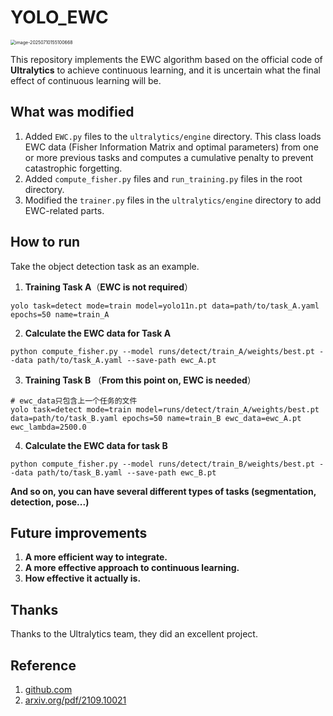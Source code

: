 # YOLO_EWC

<img src="C:/Users/Administrator/AppData/Roaming/Typora/typora-user-images/image-20250710155100668.png" alt="image-20250710155100668" style="zoom:50%;" />

This repository implements the EWC algorithm based on the official code of **Ultralytics** to achieve continuous learning, and it is uncertain what the final effect of continuous learning will be.

## **What was modified**

1. Added `EWC.py` files to the `ultralytics/engine` directory. This class loads EWC data (Fisher Information Matrix and optimal parameters) from one or more previous tasks and computes a cumulative penalty to prevent catastrophic forgetting.
2. Added `compute_fisher.py` files and `run_training.py` files in the root directory.
3. Modified the `trainer.py` files in the `ultralytics/engine` directory to add EWC-related parts.

## **How to run**

Take the object detection task as an example.

1. **Training Task A**（**EWC is not required**）

```
yolo task=detect mode=train model=yolo11n.pt data=path/to/task_A.yaml epochs=50 name=train_A
```

2. **Calculate the EWC data for Task A**

```
python compute_fisher.py --model runs/detect/train_A/weights/best.pt --data path/to/task_A.yaml --save-path ewc_A.pt
```

3. **Training Task B** （**From this point on, EWC is needed**）

```
# ewc_data只包含上一个任务的文件
yolo task=detect mode=train model=runs/detect/train_A/weights/best.pt data=path/to/task_B.yaml epochs=50 name=train_B ewc_data=ewc_A.pt ewc_lambda=2500.0
```

4. **Calculate the EWC data for task B**

```
python compute_fisher.py --model runs/detect/train_B/weights/best.pt --data path/to/task_B.yaml --save-path ewc_B.pt
```

**And so on, you can have several different types of tasks (segmentation, detection, pose...)**

## **Future improvements**

1. **A more efficient way to integrate.**
2. **A more effective approach to continuous learning.**
3. **How effective it actually is.**

## Thanks

Thanks to the Ultralytics team, they did an excellent project.

## Reference

1. [github.com](https://github.com/ultralytics/ultralytics)
2. [arxiv.org/pdf/2109.10021](https://arxiv.org/pdf/2109.10021)

